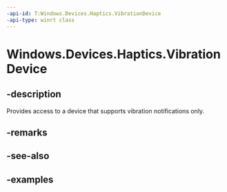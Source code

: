 ```yaml
---
-api-id: T:Windows.Devices.Haptics.VibrationDevice
-api-type: winrt class
---
```


<!-- Class syntax.
public class VibrationDevice 
-->

# Windows.Devices.Haptics.VibrationDevice

## -description

Provides access to a device that supports vibration notifications only.

## -remarks

## -see-also

## -examples
